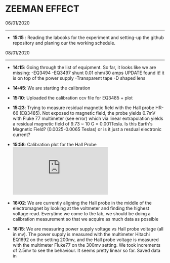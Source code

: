 ZEEMAN EFFECT
============

06/01/2020
__________

* **15:15** : Reading the labooks for the experiment and setting-up the github repository and planing our the working schedule.

08/01/2020
__________

* **14:15**: Going through the list of equipment. So far, it looks like we are missing:
-EQ3494
-EQ3497 shunt 0.01 ohm/30 amps UPDATE found it! it is on top of the power supply
-Transparent tape
-D shaped lens

* **14:45**: We are starting the calibration

* **15:10**: Uploaded the calibration ccv file for EQ3485 + plot

* **15:23**: Trying to measure residual magnetic field with the Hall probe HR-66 (EQ3485). Not exposed to magnetic field, the probe yields 0.7mV with Fluke 77 multimeter (see error) which via linear extrapolation yields a residual magnetic field of 9.73 ~ 10 G = 0.001Tesla. Is this Earth's Magnetic Field? (0.0025-0.0065 Teslas) or is it just a resdual electronic current?

* **15:58**: Calibration plot for the Hall Probe
![alt text](https://github.com/antoinebelley/Phys_359/blob/master/Lab1_Zeeman/Calibration_of_Hall_Probe.pdf)

* **16:02**: We are currently aligning the Hall probe in the middle of the electromagnet by looking at the voltmeter and finding the highest voltage read.
Everytime we come to the lab, we should be doing a calibration measurement so that we acquire as much data as possible

* **16:15**: We are measuring power supply voltage vs Hall probe voltage (all in mv). The power supply is measured with the multimeter Hitachi EQ1692 on the setting 200mv, and the Hall probe voltage is measured with the multimeter Fluke77 on the 300mv setting. We took increments of 2.5mv to see the behaviour. It seems pretty linear so far. Saved data in 
